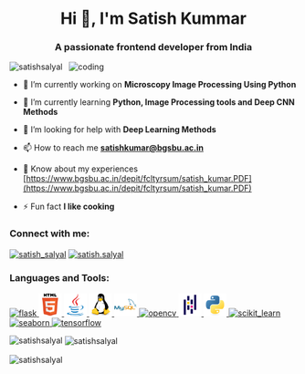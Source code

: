 <h1 align="center">Hi 👋, I'm Satish Kummar</h1>
<h3 align="center">A passionate frontend developer from India</h3>

<image align="right" alt="coding" width="400" src="https://miro.medium.com/max/1400/1*bhFifratH9DjKqMBTeQG5A.gif">

<p align="left"> <img src="https://komarev.com/ghpvc/?username=satishsalyal&label=Profile%20views&color=0e75b6&style=flat" alt="satishsalyal" /> </p>

- 🔭 I’m currently working on **Microscopy Image Processing Using Python**

- 🌱 I’m currently learning **Python, Image Processing tools and Deep CNN Methods**

- 🤝 I’m looking for help with **Deep Learning Methods**

- 📫 How to reach me **satishkumar@bgsbu.ac.in**

- 📄 Know about my experiences [https://www.bgsbu.ac.in/depit/fcltyrsum/satish_kumar.PDF](https://www.bgsbu.ac.in/depit/fcltyrsum/satish_kumar.PDF)

- ⚡ Fun fact **I like cooking**

<h3 align="left">Connect with me:</h3>
<p align="left">
<a href="https://twitter.com/satish_salyal" target="blank"><img align="center" src="https://raw.githubusercontent.com/rahuldkjain/github-profile-readme-generator/master/src/images/icons/Social/twitter.svg" alt="satish_salyal" height="30" width="40" /></a>
<a href="https://fb.com/satish.salyal" target="blank"><img align="center" src="https://raw.githubusercontent.com/rahuldkjain/github-profile-readme-generator/master/src/images/icons/Social/facebook.svg" alt="satish.salyal" height="30" width="40" /></a>
</p>

<h3 align="left">Languages and Tools:</h3>
<p align="left"> <a href="https://flask.palletsprojects.com/" target="_blank" rel="noreferrer"> <img src="https://www.vectorlogo.zone/logos/pocoo_flask/pocoo_flask-icon.svg" alt="flask" width="40" height="40"/> </a> <a href="https://www.w3.org/html/" target="_blank" rel="noreferrer"> <img src="https://raw.githubusercontent.com/devicons/devicon/master/icons/html5/html5-original-wordmark.svg" alt="html5" width="40" height="40"/> </a> <a href="https://www.java.com" target="_blank" rel="noreferrer"> <img src="https://raw.githubusercontent.com/devicons/devicon/master/icons/java/java-original.svg" alt="java" width="40" height="40"/> </a> <a href="https://www.linux.org/" target="_blank" rel="noreferrer"> <img src="https://raw.githubusercontent.com/devicons/devicon/master/icons/linux/linux-original.svg" alt="linux" width="40" height="40"/> </a> <a href="https://www.mysql.com/" target="_blank" rel="noreferrer"> <img src="https://raw.githubusercontent.com/devicons/devicon/master/icons/mysql/mysql-original-wordmark.svg" alt="mysql" width="40" height="40"/> </a> <a href="https://opencv.org/" target="_blank" rel="noreferrer"> <img src="https://www.vectorlogo.zone/logos/opencv/opencv-icon.svg" alt="opencv" width="40" height="40"/> </a> <a href="https://pandas.pydata.org/" target="_blank" rel="noreferrer"> <img src="https://raw.githubusercontent.com/devicons/devicon/2ae2a900d2f041da66e950e4d48052658d850630/icons/pandas/pandas-original.svg" alt="pandas" width="40" height="40"/> </a> <a href="https://www.python.org" target="_blank" rel="noreferrer"> <img src="https://raw.githubusercontent.com/devicons/devicon/master/icons/python/python-original.svg" alt="python" width="40" height="40"/> </a> <a href="https://scikit-learn.org/" target="_blank" rel="noreferrer"> <img src="https://upload.wikimedia.org/wikipedia/commons/0/05/Scikit_learn_logo_small.svg" alt="scikit_learn" width="40" height="40"/> </a> <a href="https://seaborn.pydata.org/" target="_blank" rel="noreferrer"> <img src="https://seaborn.pydata.org/_images/logo-mark-lightbg.svg" alt="seaborn" width="40" height="40"/> </a> <a href="https://www.tensorflow.org" target="_blank" rel="noreferrer"> <img src="https://www.vectorlogo.zone/logos/tensorflow/tensorflow-icon.svg" alt="tensorflow" width="40" height="40"/> </a> </p>

<p><img align="left" src="https://github-readme-stats.vercel.app/api/top-langs?username=satishsalyal&show_icons=true&locale=en&layout=compact" alt="satishsalyal" /></p>

<p>&nbsp;<img align="center" src="https://github-readme-stats.vercel.app/api?username=satishsalyal&show_icons=true&locale=en" alt="satishsalyal" /></p>

<p><img align="center" src="https://github-readme-streak-stats.herokuapp.com/?user=satishsalyal&" alt="satishsalyal" /></p>
